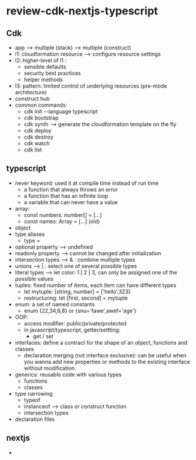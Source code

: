# review-cdk-nextjs-typescript

## Cdk
 - app --> multiple (stack) --> multiple (construct)
 - l1: cloudformation resource --> configure resource settings
 - l2: higher-level of l1 :
   - sensible defaults
   - security best practices
   - helper methods
 - l3: pattern: limited control of underlying resources (pre-mode architecture)
 - construct hub
 - common commands:
   - cdk init --language typescript
   - cdk bootstrap
   - cdk synth --> generate the cloudformation template on the fly
   - cdk deploy
   - cdk destroy
   - cdk watch
   - cdk list

## typescript
 - never keyword: used it at compile time instead of run time
   - a function that always throws an error
   - a function that has an infinite loop
   - a variable that can never have a value
 - array:
   - const numbers: number[] = [...]
   - const names: Array<string> = [...] (old)
 - object
 - type aliases
   - type <type-name> = <type>
 - optional property --> undefined
 - readonly property --> cannot be changed after initialization
 - intersection types --> & : combine multiple types
 - unions  --> | : select one of several possible types
 - literal types --> let color: 1 | 2 | 3, can only be assigned one of the possible values
 - tuples: fixed number of items, each item can have different types
   - let mytuple: [string, number] = ['hello',323]
   - restructuring: let [first, second] = mytuple
 - enum: a set of named constants
   - enum <enum name> {22,34,6,8} or {snu='fawe',awef='age'}
 - OOP:
   - access modifier: public/private/protected
   - in javascript/typescript, getter/settting:
     - get / set <function-name>
 - interfaces: define a contract for the shape of an object, functions and classes
   - declaration merging (not interface exclusive): can be useful when you wanna add new properties or methods to the existing interface without modification.
 - generics: reusable code with various types
    - functions
    - classes
 - type narrowing
   - typeof
   - instanceof --> class or construct function
   - intersection types
 - declaration files


## nextjs
 - 


















